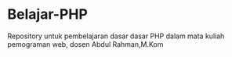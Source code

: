 # Belajar-PHP
Repository untuk pembelajaran dasar dasar PHP dalam mata kuliah pemograman web, dosen Abdul Rahman,M.Kom
